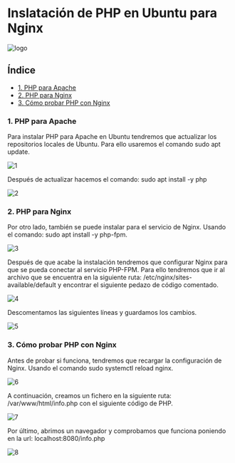 # Inslatación de PHP en Ubuntu para Nginx

![logo]()

## Índice

- <a href="#1">1. PHP para Apache</a>
- <a href="#2">2. PHP para Nginx</a>
- <a href="#3">3. Cómo probar PHP con Nginx</a>

<a name="1"></a>

### 1. PHP para Apache 
Para instalar PHP para Apache en Ubuntu tendremos que actualizar los repositorios locales de Ubuntu. Para ello usaremos el comando sudo apt update.

![1]()

Después de actualizar hacemos el comando: sudo apt install -y php

![2]()

<a name="2"></a>

### 2. PHP para Nginx
Por otro lado, también se puede instalar para el servicio de Nginx. Usando el comando: sudo apt install -y php-fpm.

![3]()

Después de que acabe la instalación tendremos que configurar Nginx para que se pueda conectar al servicio PHP-FPM. Para ello  tendremos que ir al archivo que se encuentra en la siguiente ruta: /etc/nginx/sites-available/default y encontrar el siguiente pedazo de código comentado.

![4]()

Descomentamos las siguientes líneas y guardamos los cambios.

![5]()

<a name="3"></a>

### 3. Cómo probar PHP con Nginx
Antes de probar si funciona, tendremos que recargar la configuración de Nginx. Usando el comando sudo systemctl reload nginx.

![6]()

A continuación, creamos un fichero en la siguiente ruta: /var/www/html/info.php con el siguiente código de PHP.

![7]()

Por último, abrimos un navegador y comprobamos que funciona poniendo en la url:
localhost:8080/info.php

![8]()

